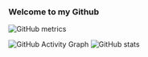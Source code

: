 ### Welcome to my Github

![GitHub metrics](https://metrics.lecoq.io/aslanyan13)  

![GitHub Activity Graph](https://activity-graph.herokuapp.com/graph?username=aslanyan13)
![GitHub stats](https://github-readme-stats.vercel.app/api?username=aslanyan13&show_icons=true)    
